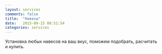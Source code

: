 ```yaml
---
layout: services
comments: false
title:  "Навесы"
date:   2015-09-15 00:51:54
categories: services
---
```



Установка любых навесов на ваш вкус, поможем подобрать, расчитать и купить.
